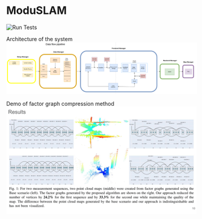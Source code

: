 # ModuSLAM

![Run Tests](https://github.com/fatrybl/ModuSLAM/workflows/Run%20Tests/badge.svg)

Architecture of the system
![alt text](/docs/diagrams/Pipeline/pipeline.png?raw=true "Pipeline Scheme")

Demo of factor graph compression method
![alt text](/docs/compression_demo.png?raw=true "Managers")

